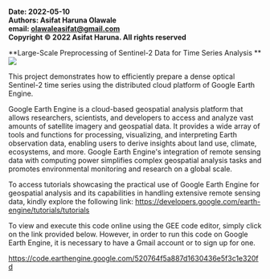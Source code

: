 **Date: 2022-05-10**  
**Authors: Asifat Haruna Olawale**  
**email: olawaleasifat@gmail.com**  
**Copyright © 2022 Asifat Haruna. All rights reserved**  

**Large-Scale Preprocessing of Sentinel-2 Data for Time Series Analysis **
![](./graphics/optical_sar_fusion.png)

This project demonstrates how to efficiently prepare a dense optical Sentinel-2 time series using the distributed cloud platform of Google Earth Engine.   

Google Earth Engine is a cloud-based geospatial analysis platform that allows researchers, scientists, and developers to access and analyze vast amounts of satellite imagery and geospatial data. It provides a wide array of tools and functions for processing, visualizing, and interpreting Earth observation data, enabling users to derive insights about land use, climate, ecosystems, and more. Google Earth Engine's integration of remote sensing data with computing power simplifies complex geospatial analysis tasks and promotes environmental monitoring and research on a global scale.

To access tutorials showcasing the practical use of Google Earth Engine for geospatial analysis and its capabilities in handling extensive remote sensing data, kindly explore the following link: 
https://developers.google.com/earth-engine/tutorials/tutorials

To view and execute this code online using the GEE code editor, simply click on the link provided below. However, in order to run this code on Google Earth Engine, it is necessary to have a Gmail account or to sign up for one.

https://code.earthengine.google.com/520764f5a887d1630436e5f3c1e320fd
